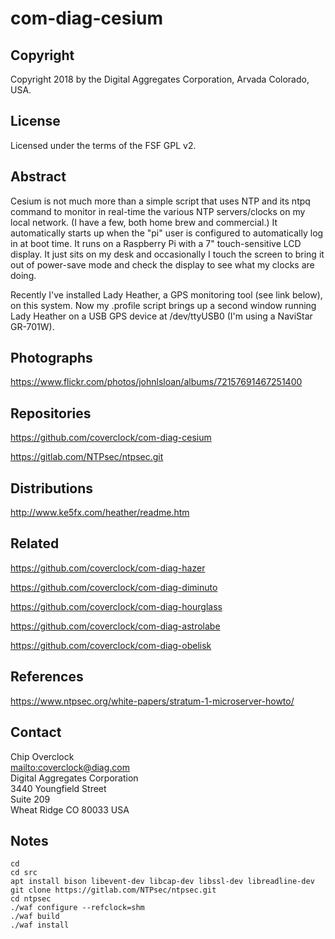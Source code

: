 # com-diag-cesium

## Copyright

Copyright 2018 by the Digital Aggregates Corporation, Arvada Colorado, USA.

## License

Licensed under the terms of the FSF GPL v2.

## Abstract

Cesium is not much more than a simple script that uses NTP and its ntpq
command to monitor in real-time the various NTP servers/clocks on my local
network. (I have a few, both home brew and commercial.)  It automatically
starts up when the "pi" user is configured to automatically log in
at boot time. It runs on a Raspberry Pi with a 7" touch-sensitive LCD
display. It just sits on my desk and occasionally I touch the screen
to bring it out of power-save mode and check the display to see what my
clocks are doing.

Recently I've installed Lady Heather, a GPS monitoring tool (see link
below), on this system. Now my .profile script brings up a second window
running Lady Heather on a USB GPS device at /dev/ttyUSB0 (I'm using a
NaviStar GR-701W).

## Photographs

<https://www.flickr.com/photos/johnlsloan/albums/72157691467251400>

## Repositories

<https://github.com/coverclock/com-diag-cesium>

<https://gitlab.com/NTPsec/ntpsec.git>

## Distributions

<http://www.ke5fx.com/heather/readme.htm>

## Related

<https://github.com/coverclock/com-diag-hazer>

<https://github.com/coverclock/com-diag-diminuto>

<https://github.com/coverclock/com-diag-hourglass>

<https://github.com/coverclock/com-diag-astrolabe>

<https://github.com/coverclock/com-diag-obelisk>

## References

<https://www.ntpsec.org/white-papers/stratum-1-microserver-howto/>

## Contact

Chip Overclock    
<mailto:coverclock@diag.com>    
Digital Aggregates Corporation    
3440 Youngfield Street    
Suite 209    
Wheat Ridge CO 80033 USA    

## Notes

    cd
    cd src
    apt install bison libevent-dev libcap-dev libssl-dev libreadline-dev
    git clone https://gitlab.com/NTPsec/ntpsec.git
    cd ntpsec
    ./waf configure --refclock=shm
    ./waf build
    ./waf install
